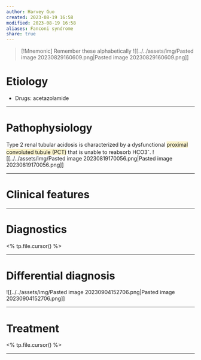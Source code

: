 ```yaml
---
author: Harvey Guo
created: 2023-08-19 16:58
modified: 2023-08-19 16:58
aliases: Fanconi syndrome
share: true
---
```


>[!Mnemonic] Remember these alphabetically 
>![[../../assets/img/Pasted image 20230829160609.png|Pasted image 20230829160609.png]]
# Etiology
- Drugs: acetazolamide

---
# Pathophysiology
Type 2 renal tubular acidosis is characterized by a dysfunctional <span style="background:rgba(240, 200, 0, 0.2)">proximal convoluted tubule (PCT)</span> that is unable to reabsorb HCO3<sup>-</sup>.
![[../../assets/img/Pasted image 20230819170056.png|Pasted image 20230819170056.png]]

---
# Clinical features


---
# Diagnostics
<% tp.file.cursor() %>

---
# Differential diagnosis
![[../../assets/img/Pasted image 20230904152706.png|Pasted image 20230904152706.png]]

---
# Treatment
<% tp.file.cursor() %>

---
